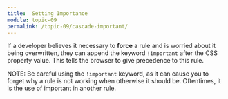 ```yaml
---
title:  Setting Importance
module: topic-09
permalink: /topic-09/cascade-important/
---
```


<div class="divider-heading"></div>

If a developer believes it necessary to **force** a rule and is worried about it being overwritten, they can append the keyword `!important` after the CSS property value. This tells the browser to give precedence to this rule.

<span class="label label-info">NOTE:</span> Be careful using the `!important` keyword, as it can cause you to forget why a rule is not working when otherwise it should be. Oftentimes, it is the use of important in another rule.


<div class="codepen-embed">
  <p data-height="400" data-theme-id="30567" data-slug-hash="oNLxOeL" data-default-tab="css,result" data-user="retrog4m3r" data-embed-version="2" data-pen-title="[Topic-07] !Important" class="codepen"></p>
</div>
